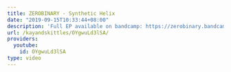 ```yaml
---
title: ZEROBINARY - Synthetic Helix
date: "2019-09-15T10:33:44+08:00"
description: 'Full EP available on bandcamp: https://zerobinary.bandcamp.com/releases'
url: /kayandskittles/OYgwuLd3lSA/
providers:
  youtube:
    id: OYgwuLd3lSA
type: video
---
```

